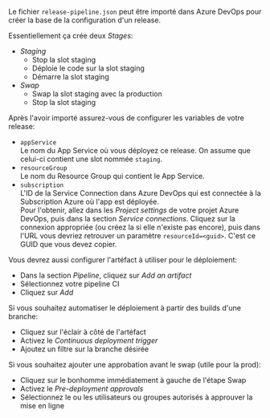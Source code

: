 ﻿Le fichier `release-pipeline.json` peut être importé dans Azure DevOps pour créer la base de la configuration d'un release.

Essentiellement ça crée deux _Stages_:
- _Staging_
  - Stop la slot staging
  - Déploie le code sur la slot staging
  - Démarre la slot staging
- _Swap_
  - Swap la slot staging avec la production
  - Stop la slot staging

Après l'avoir importé assurez-vous de configurer les variables de votre release:
- `appService`  
  Le nom du App Service où vous déployez ce release. On assume que celui-ci contient une slot nommée `staging`.
- `resourceGroup`  
  Le nom du Resource Group qui contient le App Service.
- `subscription`  
  L'ID de la Service Connection dans Azure DevOps qui est connectée à la Subscription Azure où l'app est déployée.  
  Pour l'obtenir, allez dans les _Project settings_ de votre projet Azure DevOps, puis dans la section _Service connections_.
  Cliquez sur la connexion appropriée (ou créez la si elle n'existe pas encore), puis dans l'URL vous devriez retrouver un paramètre `resourceId=<guid>`.
  C'est ce GUID que vous devez copier. 

Vous devrez aussi configurer l'artéfact à utiliser pour le déploiement:
- Dans la section _Pipeline_, cliquez sur _Add an artifact_
- Sélectionnez votre pipeline CI
- Cliquez sur _Add_

Si vous souhaitez automatiser le déploiement à partir des builds d'une branche:
- Cliquez sur l'éclair à côté de l'artéfact
- Activez le _Continuous deployment trigger_
- Ajoutez un filtre sur la branche désirée

Si vous souhaitez ajouter une approbation avant le swap (utile pour la prod):
- Cliquez sur le bonhomme immédiatement à gauche de l'étape Swap
- Activez le _Pre-deployment approvals_
- Sélectionnez le ou les utilisateurs ou groupes autorisés à approuver la mise en ligne